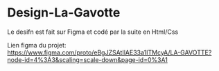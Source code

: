 # Design-La-Gavotte
Le desifn est fait sur Figma et codé par la suite en Html/Css

Lien figma du projet: https://www.figma.com/proto/eBgJZSAtIlAE33a1ITMcyA/LA-GAVOTTE?node-id=4%3A3&scaling=scale-down&page-id=0%3A1
